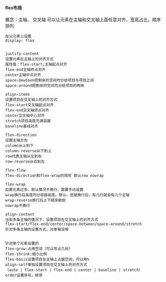 #### flex布局

概念：主轴、 交叉轴
可以让元素在主轴和交叉轴上面任意对齐，宽高占比，顺序排列
```
在父元素上设置
display: flex


justify-content
设置元素在主轴上的对齐方式
属性值：flex-start;主轴起点对齐
flex-end主轴终点对齐
center主轴中点对齐
space-bewteen把剩余的空间均分给项目与项目之间
space-around把剩余的空间均分给项目的两侧

align-items
设置项目在交叉轴上的对齐方式
flex-start交叉轴起点对齐
flex-end交叉轴终点对齐
center交叉轴中心对齐
stretch项目高度充满容器
baseline基线对齐

flex-direction
设置主轴方向
column从上到下
column-reverse从下到上
row代表主轴从左到右
row-reverse从右到左

flex-flow  
flex-direction和flex-wrap的简写 默认row nowrap

flex-wrap
如果元素过多，默认情况不换行，需要手动设置
wrap换行后高度均分容器高度。默认，但是换行后，有几行就会有几个主轴
wrap-reverse换行后上下顺序颠倒
nowrap不换行

align-content
当有多条主轴的情况下，设置项目在交叉轴上的对齐方式
flex-start/flex-end/center/space-between/space-around/stretch
针对多条主轴的设置方式，对单轴没用


针对单个元素设置的
flex-grow:占用空间（可以写占几份）
flex-shrink:缩小比例
flex-basis设置项目在主轴上占据空间，可以用%
align-self单独设置项目在交叉轴上的对齐方式
（auto | flex-start | flex-end | center | baseline | stretch）
order设置序号，排序















```













































































































